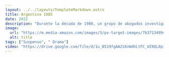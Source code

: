 ```yaml
---
layout: ../../layouts/TemplateMarkdown.astro
title: Argentina 1985
date: 2022
description: "Durante la década de 1980, un grupo de abogados investiga y lleva a juicio a los responsables de la dictadura cívico-militar argentina."
image:
  url: "https://m.media-amazon.com/images/S/pv-target-images/7b371349946b8f9db09651bcdf78c6d16f7edddd03f3c18f26d5d6194f4c3859.jpg"
  alt: title
tags: ["Suspenso", " Drama"]
video: "https://drive.google.com/file/d/1u_B519fgAAZs6nWdhLtFC_UI9QL8pIzf/preview"
---
```

